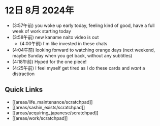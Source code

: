 # 12日 8月 2024年
- (3:57午前) you woke up early today, feeling kind of good, have a full week of work starting today
- (3:58午前) new kaname naito video is out
  - (4:00午前) I'm like invested in these chats
- (4:04午前) looking forward to watching orange days (next weekend, maybe Sunday when you get back, without any subtitles)
- (4:18午前) Hyped for the one piece!
- (4:25午前) I feel myself get tired as I do these cards and *want* a distraction








## Quick Links
- [[areas/life_maintenance/scratchpad]]
- [[areas/sashin_exists/scratchpad]]
- [[areas/acquiring_japanese/scratchpad]]
- [[areas/work/scratchpad]]
